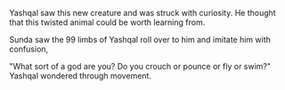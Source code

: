 Yashqal saw this new creature and was struck with curiosity. He thought that this twisted animal could be worth learning from. 

Sunda saw the 99 limbs of Yashqal roll over to him and imitate him with confusion,

"What sort of a god are you? Do you crouch or pounce or fly or swim?" Yashqal wondered through movement.